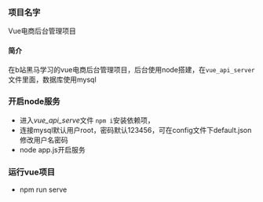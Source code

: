 ### 项目名字

Vue电商后台管理项目

#### 简介

在b站黑马学习的vue电商后台管理项目，后台使用node搭建，在`vue_api_server`文件里面，数据库使用mysql

### 开启node服务

* 进入*vue_api_serve*文件 `npm i`安装依赖项，
* 连接mysql默认用户root，密码默认123456，可在config文件下default.json修改用户名密码
* node app.js开启服务

### 运行vue项目

* npm run serve

